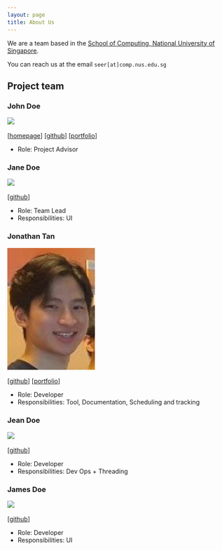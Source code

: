 ```yaml
---
layout: page
title: About Us
---
```


We are a team based in the [School of Computing, National University of Singapore](http://www.comp.nus.edu.sg).

You can reach us at the email `seer[at]comp.nus.edu.sg`

## Project team

### John Doe

<img src="images/johndoe.png" width="200px">

[[homepage](http://www.comp.nus.edu.sg/~damithch)]
[[github](https://github.com/johndoe)]
[[portfolio](team/johndoe.md)]

* Role: Project Advisor

### Jane Doe

<img src="images/janedoe.png" width="200px">

[[github](http://github.com/johndoe)]

* Role: Team Lead
* Responsibilities: UI

### Jonathan Tan

<img src="images/fullfatwasabi.png" width="200px">

[[github](http://github.com/fullfatwasabi)] [[portfolio](team/Jonathan.md)]

* Role: Developer
* Responsibilities: Tool, Documentation, Scheduling and tracking

### Jean Doe

<img src="images/johndoe.png" width="200px">

[[github](http://github.com/johndoe)]

* Role: Developer
* Responsibilities: Dev Ops + Threading

### James Doe

<img src="images/johndoe.png" width="200px">

[[github](http://github.com/johndoe)]

* Role: Developer
* Responsibilities: UI
